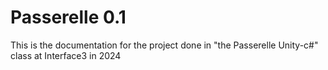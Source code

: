 # Passerelle 0.1

This is the documentation for the project done in "the Passerelle Unity-c#" class at Interface3 in 2024